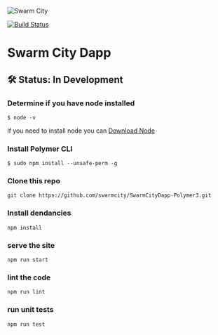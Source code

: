 ![Swarm City](https://github.com/swarmcity/sc-boardwalk-production/blob/master/images/icons/icon-48x48.png?raw=true "Swarm City")

[![Build Status](https://travis-ci.org/swarmcity/SwarmCityDapp-Polymer3.svg?branch=master)](https://travis-ci.org/swarmcity/SwarmCityDapp-Polymer3)

# Swarm City Dapp

## 🛠 Status: In Development

### Determine if you have node installed

```
$ node -v
```
if you need to install node you can [Download Node](https://nodejs.org/en/download/)

### Install Polymer CLI

```
$ sudo npm install --unsafe-perm -g
```


### Clone this repo

```
git clone https://github.com/swarmcity/SwarmCityDapp-Polymer3.git
```

### Install dendancies 

```
npm install
```

### serve the site

```
npm run start
```

### lint the code

```
npm run lint
```

### run unit tests

```
npm run test
```